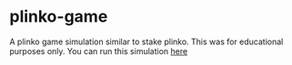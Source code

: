 # plinko-game

A plinko game simulation similar to stake plinko. This was for educational purposes only. 
You can run this simulation [here](https://asbou45115.github.io/plinko-game/)
